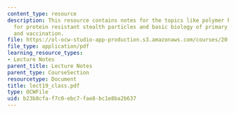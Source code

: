 ```yaml
---
content_type: resource
description: This resource contains notes for the topics like polymer brush theory
  for protein resistant stealth particles and basic biology of primary immune responses
  and vaccination.
file: https://ol-ocw-studio-app-production.s3.amazonaws.com/courses/20-462j-molecular-principles-of-biomaterials-spring-2006/b23b8cfaf7c0ebc7fae8bc1e8ba2b637_lect19_class.pdf
file_type: application/pdf
learning_resource_types:
- Lecture Notes
parent_title: Lecture Notes
parent_type: CourseSection
resourcetype: Document
title: lect19_class.pdf
type: OCWFile
uid: b23b8cfa-f7c0-ebc7-fae8-bc1e8ba2b637
---
```

